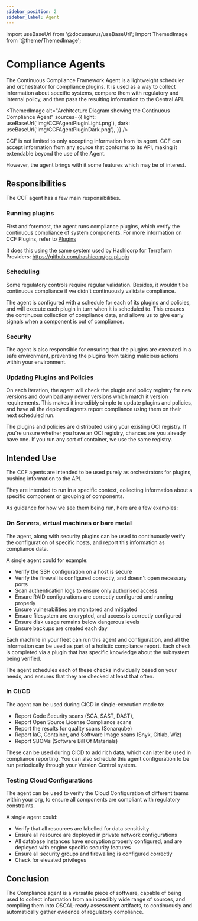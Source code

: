 ```yaml
---
sidebar_position: 2
sidebar_label: Agent
---
```


import useBaseUrl from '@docusaurus/useBaseUrl';
import ThemedImage from '@theme/ThemedImage';

# Compliance Agents

The Continuous Compliance Framework Agent is a lightweight scheduler and orchestrator for compliance plugins. It is used 
as a way to collect information about specific systems, compare them with regulatory and internal policy, and then pass 
the resulting information to the Central API.

<ThemedImage
    alt="Architecture Diagram showing the Continuous Compliance Agent"
    sources={{
        light: useBaseUrl('img/CCFAgentPluginLight.png'),
        dark: useBaseUrl('img/CCFAgentPluginDark.png'),
    }}
/>

CCF is not limited to only accepting information from its agent. CCF can accept information from any source that 
conforms to its API, making it extendable beyond the use of the Agent. 

However, the agent brings with it some features which may be of interest. 

## Responsibilities

The CCF agent has a few main responsibilities.

### Running plugins

First and foremost, the agent runs compliance plugins, which verify the continuous compliance of system components. 
For more information on CCF Plugins, refer to [Plugins](./plugins)

It does this using the same system used by Hashicorp for Terraform Providers: https://github.com/hashicorp/go-plugin

### Scheduling

Some regulatory controls require regular validation. Besides, it wouldn't be continuous compliance if we didn't 
continuously validate compliance.

The agent is configured with a schedule for each of its plugins and policies, and will execute each plugin in turn
when it is scheduled to. This ensures the continuous collection of compliance data, and allows us to give early signals
when a component is out of compliance.

### Security

The agent is also responsible for ensuring that the plugins are executed in a safe environment, preventing the plugins
from taking malicious actions within your environment. 

### Updating Plugins and Policies

On each iteration, the agent will check the plugin and policy registry for new versions and download any newer versions
which match it version requirements. This makes it incredibly simple to update plugins and policies, and have all the
deployed agents report compliance using them on their next scheduled run. 

The plugins and policies are distributed using your existing OCI registry. If you're unsure whether you have an OCI
registry, chances are you already have one. If you run any sort of container, we use the same registry. 

## Intended Use

The CCF agents are intended to be used purely as orchestrators for plugins, pushing information to the API. 

They are intended to run in a specific context, collecting information about a specific component or grouping of 
components. 

As guidance for how we see them being run, here are a few examples: 

### On Servers, virtual machines or bare metal

The agent, along with security plugins can be used to continuously verify the configuration of specific hosts, 
and report this information as compliance data. 

A single agent could for example:
* Verify the SSH configuration on a host is secure
* Verify the firewall is configured correctly, and doesn't open necessary ports
* Scan authentication logs to ensure only authorised access
* Ensure RAID configurations are correctly configured and running properly
* Ensure vulnerabilities are monitored and mitigated
* Ensure filesystem are encrypted, and access is correctly configured
* Ensure disk usage remains below dangerous levels
* Ensure backups are created each day

Each machine in your fleet can run this agent and configuration, and all the information can be used as part of a
holistic compliance report. Each check is completed via a plugin that has specific knowledge about the subsystem being 
verified. 

The agent schedules each of these checks individually based on your needs, and ensures that they are checked at least 
that often.

### In CI/CD

The agent can be used during CICD in single-execution mode to:
* Report Code Security scans (SCA, SAST, DAST),
* Report Open Source License Compliance scans
* Report the results for quality scans (Sonarqube)
* Report IaC, Container, and Software Image scans (Snyk, Gitlab, Wiz)
* Report SBOMs (Software Bill Of Materials)

These can be used during CICD to add rich data, which can later be used in compliance reporting. You can also schedule
this agent configuration to be run periodically through your Version Control system. 

### Testing Cloud Configurations

The agent can be used to verify the Cloud Configuration of different teams within your org, to ensure all components
are compliant with regulatory constraints. 

A single agent could:
* Verify that all resources are labelled for data sensitivity
* Ensure all resource are deployed in private network configurations
* All database instances have encryption properly configured, and are deployed with engine specific security features
* Ensure all security groups and firewalling is configured correctly
* Check for elevated privileges

## Conclusion

The Compliance agent is a versatile piece of software, capable of being used to collect information from an incredibly
wide range of sources, and compiling them into OSCAL-ready assessment artifacts, to continuously and automatically
gather evidence of regulatory compliance.

